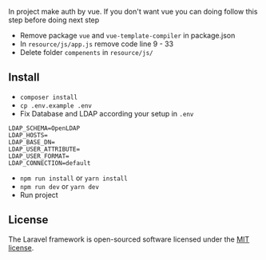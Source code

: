 In project make auth by vue. If you don't want vue you can doing follow this step before doing next step

-   Remove package `vue` and `vue-template-compiler` in package.json
-   In `resource/js/app.js` remove code line 9 - 33
-   Delete folder `compenents` in `resource/js/`

## Install

-   `composer install`
-   `cp .env.example .env`
-   Fix Database and LDAP according your setup in `.env`
   ```
   LDAP_SCHEMA=OpenLDAP
   LDAP_HOSTS=
   LDAP_BASE_DN=
   LDAP_USER_ATTRIBUTE=
   LDAP_USER_FORMAT=
   LDAP_CONNECTION=default
   ```
- `npm run install` or `yarn install`
- `npm run dev` or `yarn dev`
- Run project

## License

The Laravel framework is open-sourced software licensed under the [MIT license](https://opensource.org/licenses/MIT).
